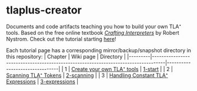 # tlaplus-creator
Documents and code artifacts teaching you how to build your own TLA⁺ tools.
Based on the free online textbook [*Crafting Interpreters*](https://craftinginterpreters.com/) by Robert Nystrom.
Check out the tutorial starting [here](https://docs.tlapl.us/creating:start)!

Each tutorial page has a corresponding mirror/backup/snapshot directory in this repository:
| Chapter | Wiki page                                                                         | Directory                      |
|---------|-----------------------------------------------------------------------------------|--------------------------------|
|       1 | [Create your own TLA⁺ tools](https://docs.tlapl.us/creating:start)                | [1-start](1-start)             |
|       2 | [Scanning TLA⁺ Tokens](https://docs.tlapl.us/creating:scanning)                   | [2-scanning](2-scanning)       |
|       3 | [Handling Constant TLA⁺ Expressions](https://docs.tlapl.us/creating:expressions)  | [3-expressions](3-expressions) |

